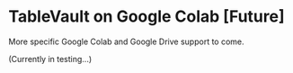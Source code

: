 # TableVault on Google Colab [Future]

More specific Google Colab and Google Drive support to come.

(Currently in testing...)